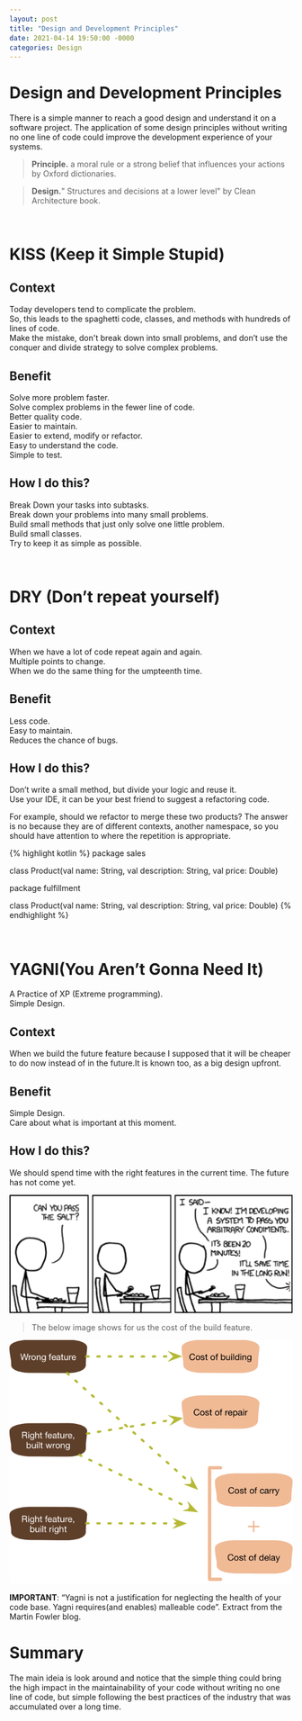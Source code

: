 ```yaml
---
layout: post
title: "Design and Development Principles"
date: 2021-04-14 19:50:00 -0000
categories: Design
---
```


# Design and Development Principles

There is a simple manner to reach a good design and understand it on a software project. The application of some design principles without writing no one line of code could improve the development experience of your systems.

>**Principle.** a moral rule or a strong belief that influences your actions by Oxford dictionaries.

>**Design.**" Structures and decisions at a lower level" by Clean Architecture book.

&nbsp;

# KISS (Keep it Simple Stupid)

## Context
Today developers tend to complicate the problem.\
So, this leads to the spaghetti code, classes, and methods with hundreds of lines of code.\
Make the mistake, don't break down into small problems, and don’t use the conquer and divide strategy to solve complex problems.

## Benefit
Solve more problem faster.\
Solve complex problems in the fewer line of code.\
Better quality code.\
Easier to maintain.\
Easier to extend, modify or refactor.\
Easy to understand the code.\
Simple to test.

## How I do this?
Break Down your tasks into subtasks.\
Break down your problems into many small problems.\
Build small methods that just only solve one little problem.\
Build small classes.\
Try to keep it as simple as possible.

&nbsp;

# DRY (Don’t repeat yourself)

## Context
When we have a lot of code repeat again and again.\
Multiple points to change.\
When we do the same thing for the umpteenth time.

## Benefit
Less code.\
Easy to maintain.\
Reduces the chance of bugs.

## How I do this?
Don’t write a small method, but divide your logic and reuse it.\
Use your IDE, it can be your best friend to suggest a refactoring code.

For example, should we refactor to merge these two products? The answer is no because they are of different contexts, another namespace, so you should have attention to where the repetition is appropriate.

{% highlight kotlin %}
package sales

class Product(val name: String, val description: String, val price: Double)

package fulfillment

class Product(val name: String, val description: String, val price: Double)
{% endhighlight %}

&nbsp;

# YAGNI(You Aren’t Gonna Need It)

A Practice of XP (Extreme programming).\
Simple Design.

## Context
When we build the future feature because I supposed that it will be cheaper to do now instead of in the future.It is known too, as a big design upfront.

## Benefit
Simple Design.\
Care about what is important at this moment.

## How I do this?
We should spend time with the right features in the current time. The future has not come yet.

![yagni](/assets/yagni.png)


>The below image shows for us the cost of the build feature.


![yagni-fowler](/assets/yagni-fowler.png)

**IMPORTANT**: “Yagni is not a justification for neglecting the health of your code base. Yagni requires(and enables) malleable code”. Extract from the Martin Fowler blog.

# Summary
The main ideia is look around and notice that the simple thing could bring the high impact in the maintainability of your code without writing no one line of code, but simple following the best practices of the industry that was accumulated over a long time.



